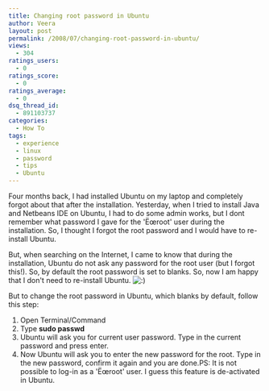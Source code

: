 ```yaml
---
title: Changing root password in Ubuntu
author: Veera
layout: post
permalink: /2008/07/changing-root-password-in-ubuntu/
views:
  - 304
ratings_users:
  - 0
ratings_score:
  - 0
ratings_average:
  - 0
dsq_thread_id:
  - 891103737
categories:
  - How To
tags:
  - experience
  - linux
  - password
  - tips
  - Ubuntu
---
```


Four months back, I had installed Ubuntu on my laptop and completely forgot about that after the installation. Yesterday, when I tried to install Java and Netbeans IDE on Ubuntu, I had to do some admin works, but I dont remember what password I gave for the 'Ëœroot' user during the installation. So, I thought I forgot the root password and I would have to re-install Ubuntu.

But, when searching on the Internet, I came to know that during the installation, Ubuntu do not ask any password for the root user (but I forgot this!). So, by default the root password is set to blanks. So, now I am happy that I don't need to re-install Ubuntu. ![:)][1] 

 [1]: http://veerasundar.com/blog/wp-includes/images/smilies/icon_smile.gif

But to change the root password in Ubuntu, which blanks by default, follow this step:

1.  Open Terminal/Command
2.  Type **sudo passwd**
3.  Ubuntu will ask you for current user password. Type in the current password and press enter.
4.  Now Ubuntu will ask you to enter the new password for the root. Type in the new password, confirm it again and you are done.PS: It is not possible to log-in as a 'Ëœroot' user. I guess this feature is de-activated in Ubuntu.